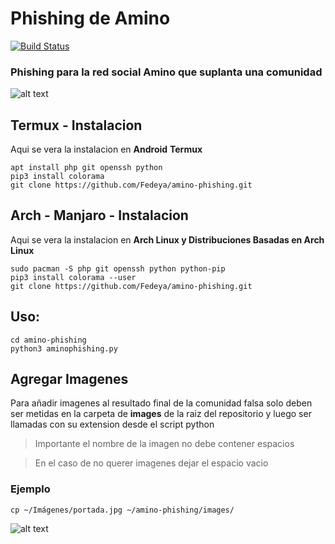 # Phishing de Amino

[![Build Status](https://travis-ci.org/Fedeya/amino-phishing.svg?branch=master)](https://travis-ci.org/Fedeya/amino-phishing)


### Phishing para la red social Amino que suplanta una comunidad

  ![alt text](https://i.imgur.com/EG1q7yf.png) 



## Termux - Instalacion

 Aqui se vera la instalacion en **Android** **Termux**


```
apt install php git openssh python
pip3 install colorama
git clone https://github.com/Fedeya/amino-phishing.git
```

## Arch - Manjaro - Instalacion

 Aqui se vera la instalacion  en **Arch Linux y Distribuciones Basadas en Arch Linux**


```
sudo pacman -S php git openssh python python-pip
pip3 install colorama --user
git clone https://github.com/Fedeya/amino-phishing.git
```

## Uso:

```
cd amino-phishing
python3 aminophishing.py
```

## Agregar Imagenes


Para añadir imagenes al resultado final de la comunidad falsa solo deben ser metidas en la carpeta de **images** de la raiz del repositorio y luego ser llamadas con su extension desde el script python 

> Importante el nombre de la imagen no debe contener espacios

> En el caso de no querer imagenes dejar el espacio vacio

### Ejemplo

```
cp ~/Imágenes/portada.jpg ~/amino-phishing/images/
```
![alt text](https://i.imgur.com/9HUdBFA.png)

